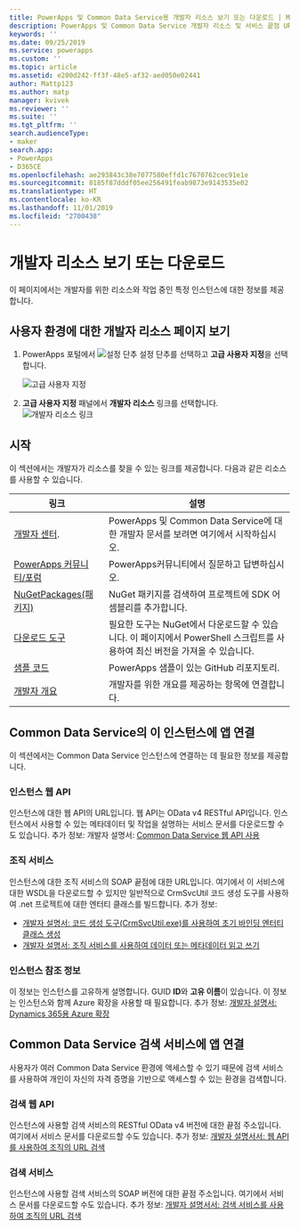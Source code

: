 ```yaml
---
title: PowerApps 및 Common Data Service용 개발자 리소스 보기 또는 다운로드 | MicrosoftDocs
description: PowerApps 및 Common Data Service 개발자 리소스 및 서비스 끝점 URL 찾기
keywords: ''
ms.date: 09/25/2019
ms.service: powerapps
ms.custom: ''
ms.topic: article
ms.assetid: e200d242-ff3f-48e5-af32-aed050e02441
author: Mattp123
ms.author: matp
manager: kvivek
ms.reviewer: ''
ms.suite: ''
ms.tgt_pltfrm: ''
search.audienceType:
- maker
search.app:
- PowerApps
- D365CE
ms.openlocfilehash: ae293843c38e7077580effd1c7670762cec91e1e
ms.sourcegitcommit: 8185f87dddf05ee256491feab9873e9143535e02
ms.translationtype: HT
ms.contentlocale: ko-KR
ms.lasthandoff: 11/01/2019
ms.locfileid: "2700438"
---
```

# <a name="view-or-download-developer-resources"></a>개발자 리소스 보기 또는 다운로드

이 페이지에서는 개발자를 위한 리소스와 작업 중인 특정 인스턴스에 대한 정보를 제공합니다. 

## <a name="view-the-developer-resources-page-for-your-environment"></a>사용자 환경에 대한 개발자 리소스 페이지 보기

1. PowerApps 포털에서 ![설정 단추](../../administrator/media/settings-button-nav-bar.png) 설정 단추를 선택하고 **고급 사용자 지정**을 선택합니다.

    ![고급 사용자 지정](media/advanced-customizations-menu.png)

1. **고급 사용자 지정** 패널에서 **개발자 리소스** 링크를 선택합니다.<br />![개발자 리소스 링크](media/developer-resources-link.png)

## <a name="getting-started"></a>시작 

이 섹션에서는 개발자가 리소스를 찾을 수 있는 링크를 제공합니다. 다음과 같은 리소스를 사용할 수 있습니다.


|링크 |설명|
|---------|---------|
|[개발자 센터](https://go.microsoft.com/fwlink/?LinkId=551006).|PowerApps 및 Common Data Service에 대한 개발자 문서를 보려면 여기에서 시작하십시오.|
|[PowerApps 커뮤니티/포럼](https://powerusers.microsoft.com/t5/PowerApps-Community/ct-p/PowerApps1)|PowerApps커뮤니티에서 질문하고 답변하십시오.|
|[NuGetPackages(패키지)](https://www.nuget.org/profiles/crmsdk)|NuGet 패키지를 검색하여 프로젝트에 SDK 어셈블리를 추가합니다.|
|[다운로드 도구](/powerapps/developer/common-data-service/download-tools-nuget)|필요한 도구는 NuGet에서 다운로드할 수 있습니다. 이 페이지에서 PowerShell 스크립트를 사용하여 최신 버전을 가져올 수 있습니다.|
|[샘플 코드](https://go.microsoft.com/fwlink/?LinkId=553007)|PowerApps 샘플이 있는 GitHub 리포지토리.|
|[개발자 개요](https://go.microsoft.com/fwlink/?LinkId=550995)|개발자를 위한 개요를 제공하는 항목에 연결합니다.|

## <a name="connect-your-apps-to-this-instance-of-common-data-service"></a>Common Data Service의 이 인스턴스에 앱 연결

이 섹션에서는 Common Data Service 인스턴스에 연결하는 데 필요한 정보를 제공합니다.

### <a name="instance-web-api"></a>인스턴스 웹 API

인스턴스에 대한 웹 API의 URL입니다. 웹 API는 OData v4 RESTful API입니다. 인스턴스에서 사용할 수 있는 메타데이터 및 작업을 설명하는 서비스 문서를 다운로드할 수도 있습니다. 추가 정보: 개발자 설명서: [Common Data Service 웹 API 사용](/powerapps/developer/common-data-service/webapi/overview)

### <a name="organization-service"></a>조직 서비스

인스턴스에 대한 조직 서비스의 SOAP 끝점에 대한 URL입니다.
여기에서 이 서비스에 대한 WSDL을 다운로드할 수 있지만 일반적으로 CrmSvcUtil 코드 생성 도구를 사용하여 .net 프로젝트에 대한 엔터티 클래스를 빌드합니다. 추가 정보: 
- [개발자 설명서: 코드 생성 도구(CrmSvcUtil.exe)를 사용하여 초기 바인딩 엔터티 클래스 생성](/powerapps/developer/common-data-service/org-service/generate-early-bound-classes)
- [개발자 설명서: 조직 서비스를 사용하여 데이터 또는 메타데이터 읽고 쓰기](/powerapps/developer/common-data-service/org-service/overview)

### <a name="instance-reference-information"></a>인스턴스 참조 정보

이 정보는 인스턴스를 고유하게 설명합니다. GUID **ID**와 **고유 이름**이 있습니다.
이 정보는 인스턴스와 함께 Azure 확장을 사용할 때 필요합니다.
추가 정보: [개발자 설명서: Dynamics 365용 Azure 확장](/dynamics365/customer-engagement/developer/azure-extensions)

## <a name="connect-your-apps-to-the-common-data-service-discovery-service"></a>Common Data Service 검색 서비스에 앱 연결

사용자가 여러 Common Data Service 환경에 액세스할 수 있기 때문에 검색 서비스를 사용하여 개인이 자신의 자격 증명을 기반으로 액세스할 수 있는 환경을 검색합니다.

### <a name="discovery-web-api"></a>검색 웹 API

인스턴스에 사용할 검색 서비스의 RESTful OData v4 버전에 대한 끝점 주소입니다. 여기에서 서비스 문서를 다운로드할 수도 있습니다.
추가 정보: [개발자 설명서서: 웹 API를 사용하여 조직의 URL 검색](/powerapps/developer/common-data-service/webapi/discover-url-organization-web-api)


### <a name="discovery-service"></a>검색 서비스

인스턴스에 사용할 검색 서비스의 SOAP 버전에 대한 끝점 주소입니다. 여기에서 서비스 문서를 다운로드할 수도 있습니다.
추가 정보: [개발자 설명서서: 검색 서비스를 사용하여 조직의 URL 검색](/dynamics365/customer-engagement/developer/org-service/discover-url-organization-organization-service)
  
